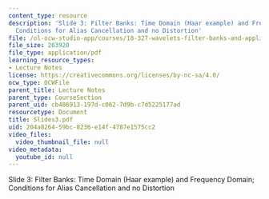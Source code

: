 ```yaml
---
content_type: resource
description: 'Slide 3: Filter Banks: Time Domain (Haar example) and Frequency Domain;
  Conditions for Alias Cancellation and no Distortion'
file: /ol-ocw-studio-app/courses/18-327-wavelets-filter-banks-and-applications-spring-2003/204a826459bc8236e14f4787e1575cc2_Slides3.pdf
file_size: 263920
file_type: application/pdf
learning_resource_types:
- Lecture Notes
license: https://creativecommons.org/licenses/by-nc-sa/4.0/
ocw_type: OCWFile
parent_title: Lecture Notes
parent_type: CourseSection
parent_uid: cb486913-197d-c062-7d9b-c7d5225177ad
resourcetype: Document
title: Slides3.pdf
uid: 204a8264-59bc-8236-e14f-4787e1575cc2
video_files:
  video_thumbnail_file: null
video_metadata:
  youtube_id: null
---
```

Slide 3: Filter Banks: Time Domain (Haar example) and Frequency Domain; Conditions for Alias Cancellation and no Distortion
